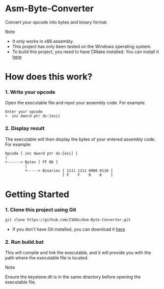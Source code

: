 # Asm-Byte-Converter
Convert your opcode into bytes and binary format.

> [!NOTE] 
> - It only works in x86 assembly.
> - This project has only been tested on the Windows operating system.
> - To build this project, you need to have CMake installed. You can install it <a href="https://cmake.org/download/">here</a>


# How does this work?

### 1. Write your opcode
Open the executable file and input your assembly code. For example:
```assembly
Enter your opcode
>  inc dword ptr ds:[esi]
```

### 2. Display result
The executable will then display the bytes of your entered assembly code. For example:
```assembly
Opcode [ inc dword ptr ds:[esi] ]
|
+------> Bytes [ FF 06 ]
         |
         +-----> Binaries [ 1111 1111 0000 0110 ]
                          [ F    F    0    6    ]
```

# Getting Started
### 1. Clone this project using Git
```bash
git clone https://github.com/Z1KOx/Asm-Byte-Converter.git
```
- If you don't have Git installed, you can download it <a href="https://git-scm.com/downloads">here</a>

### 2. Run build.bat
This will compile and link the executable, and it will provide you with the path where the executable file is located.

> [!NOTE]
> Ensure the keystone.dll is in the same directory before opening the executable file.

